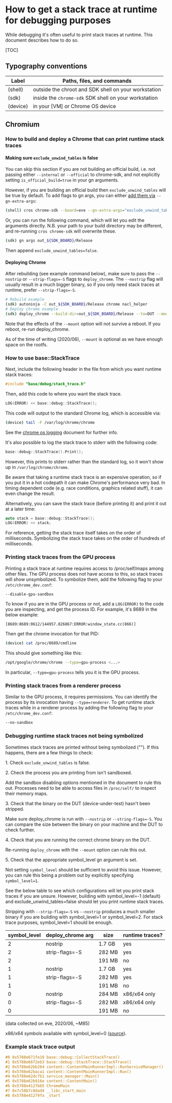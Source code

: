 # How to get a stack trace at runtime for debugging purposes

While debugging it's often useful to print stack traces at runtime. This
document describes how to do so.

[TOC]

## Typography conventions


| Label         | Paths, files, and commands                            |
|---------------|-------------------------------------------------------|
|  (shell)      | outside the chroot and SDK shell on your workstation  |
|  (sdk)        | inside the `chrome-sdk` SDK shell on your workstation |
|  (device)     | in your [VM] or Chrome OS device                      |

## Chromium

### How to build and deploy a Chrome that can print runtime stack traces

#### Making sure `exclude_unwind_tables` is false

You can skip this section if you are not building an official build, i.e.
not passing either `--internal` or `--official` to chrome-sdk, and not
explicitly setting `is_official_build=true` in your gn arguments.

However, if you are building an official build then `exclude_unwind_tables`
will be true by default. To add flags to gn args, you can either [add them via]
`--gn-extra-args`:

```sh
(shell) cros chrome-sdk --board=eve --gn-extra-args="exclude_unwind_tables=false"
```

Or, you can run the following command, which will let you edit
the arguments directly. N.B. your path to your build directory may be
different, and re-running `cros chrome-sdk` will overwrite these.

```sh
(sdk) gn args out_${SDK_BOARD}/Release
```

Then append `exclude_unwind_tables=false`.

[add them via]: https://chromium.googlesource.com/chromiumos/docs/+/master/simple_chrome_workflow.md#cros-chrome_sdk-options

#### Deploying Chrome

After rebuilding (see example command below), make sure to pass the
`--nostrip` or `--strip-flags=-S` flags to `deploy_chrome`. The `--nostrip`
flag will usually result in a much bigger binary, so if you only need stack
traces at runtime, prefer `--strip-flags=-S`.

```sh
# Rebuild example
(sdk) autoninja -C out_${SDK_BOARD}/Release chrome nacl_helper
# Deploy chrome example
(sdk) deploy_chrome --build-dir=out_${SDK_BOARD}/Release --to=DUT --mount --strip-flags=-S
```

Note that the effects of the `--mount` option will not survive a reboot. If you
reboot, re-run deploy_chrome.

As of the time of writing (2020/06), `--mount` is optional as we have enough
space on the rootfs.

### How to use base::StackTrace

Next, include the following header in the file from which you want runtime
stack traces:

```c
#include "base/debug/stack_trace.h"
```

Then, add this code to where you want the stack trace.

```c
LOG(ERROR) << base::debug::StackTrace();
```

This code will output to the standard Chrome log, which is accessible via:

```sh
(device) tail -F /var/log/chrome/chrome
```

See the [chrome os logging] document for further info.

[chrome os logging]: https://chromium.googlesource.com/chromium/src.git/+/master/docs/chrome_os_logging.md

It's also possible to log the stack trace to stderr with the following code:

```c
base::debug::StackTrace().Print();
```

However, this prints to stderr rather than the standard log, so it won't
show up in `/var/log/chrome/chrome`.

Be aware that taking a runtime stack trace is an expensive operation, so if
you put it in a hot codepath it can make Chrome's performance very bad.
In timing dependent code (e.g. race conditions, graphics related stuff),
it can even change the result.

Alternatively, you can save the stack trace (before printing it) and print it
out at a later time:

```c
auto stack = base::debug::StackTrace();
LOG(ERROR) << stack;
```

For reference, getting the stack trace itself takes on the order of
milliseconds. Symbolizing the stack trace takes on the order of hundreds
of milliseconds.

### Printing stack traces from the GPU process

Printing a stack trace at runtime requires access to /proc/self/maps among
other files. The GPU process does not have access to this, so stack traces
will show unsymbolized. To symbolize them, add the following flag to your
`/etc/chrome_dev.conf`:

```sh
--disable-gpu-sandbox
```

To know if you are in the GPU process or not, add a `LOG(ERROR)` to the code
you are inspecting, and get the process ID. For example, it's 8689 in the below
example:

```[8689:8689:0612/144957.826867:ERROR:window_state.cc(866)]```

Then get the chrome invocation for that PID:

```sh
(device) cat /proc/8689/cmdline
```

This should give something like this:

```sh
/opt/google/chrome/chrome --type=gpu-process <...>
```

In particular, `--type=gpu-process` tells you it is the GPU process.

### Printing stack traces from a renderer process

Similar to the GPU process, it requires permissions. You can identify the
process by its invocation having `--type=renderer`. To get runtime stack traces
while in a renderer process by adding the following flag to your
`/etc/chrome_dev.conf`:

```sh
--no-sandbox
```

### Debugging runtime stack traces not being symbolized

Sometimes stack traces are printed without being symbolized ("<unknown>").
If this happens, there are a few things to check:

1\. Check `exclude_unwind_tables` is false.

2\. Check the process you are printing from isn't sandboxed.

Add the sandbox disabling options mentioned in the document to rule this out.
Processes need to be able to access files in `/proc/self/` to inspect their
memory maps.

3\. Check that the binary on the DUT (device-under-test) hasn't been stripped.

Make sure deploy_chrome is run with `--nostrip` or `--string-flags=-S`. You can
compare the size between the binary on your machine and the DUT to check
further.

4\. Check that you are running the correct chrome binary on the DUT.

Re-running `deploy_chrome` with the `--mount` option can rule this out.

5\. Check that the appropriate symbol_level gn argument is set.

Not setting `symbol_level` should be sufficient to avoid this issue.
However, you can rule this being a problem out by explicitly specifying
`symbol_level=1`.

See the below table to see which configurations will let you print stack
traces if you are unsure. However, building with symbol_level=-1 (default) and
exclude_unwind_tables=false should let you print runtime stack traces.

Stripping with `--strip-flags=-S` vs `--nostrip` produces a much smaller
binary if you are building with symbol_level=1 or symbol_level=2. For stack
trace purposes, symbol_level=1 should be enough.

| symbol_level | deploy_chrome arg |  size  | runtime traces? |
|--------------|-------------------|--------|-----------------|
| 2            | nostrip           | 1.7 GB | yes             |
| 2            | strip-flags=-S    | 282 MB | yes             |
| 2            | <none>            | 191 MB | no              |
| 1            | nostrip           | 1.7 GB | yes             |
| 1            | strip-flags=-S    | 282 MB | yes             |
| 1            | <none>            | 191 MB | no              |
| 0            | nostrip           | 284 MB | x86/x64 only    |
| 0            | strip-flags=-S    | 282 MB | x86/x64 only    |
| 0            | <none>            | 191 MB | no              |
(data collected on eve, 2020/06, ~M85)

x86/x64 symbols available with symbol_level=0 ([source]).

[source]: https://source.chromium.org/chromium/chromium/src/+/master:build/config/compiler/compiler.gni;l=222;drc=97cb4f90bf93714f139f5d0b8702256499a42075

### Example stack trace output

```c
#0 0x5788e671fe19 base::debug::CollectStackTrace()
#1 0x5788e66f2eb3 base::debug::StackTrace::StackTrace()
#2 0x5788e62bb264 content::ContentMainRunnerImpl::RunServiceManager()
#3 0x5788e62baca1 content::ContentMainRunnerImpl::Run()
#4 0x5788e62dc7b1 service_manager::Main()
#5 0x5788e62b916e content::ContentMain()
#6 0x5788e4127b65 ChromeMain
#7 0x7c58b7c8dad4 __libc_start_main
#8 0x5788e41279fa _start
```
